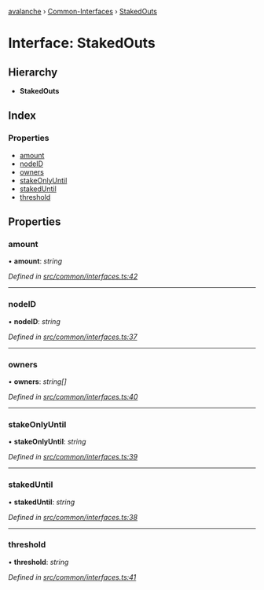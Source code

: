 [avalanche](../README.md) › [Common-Interfaces](../modules/common_interfaces.md) › [StakedOuts](common_interfaces.stakedouts.md)

# Interface: StakedOuts

## Hierarchy

* **StakedOuts**

## Index

### Properties

* [amount](common_interfaces.stakedouts.md#amount)
* [nodeID](common_interfaces.stakedouts.md#nodeid)
* [owners](common_interfaces.stakedouts.md#owners)
* [stakeOnlyUntil](common_interfaces.stakedouts.md#stakeonlyuntil)
* [stakedUntil](common_interfaces.stakedouts.md#stakeduntil)
* [threshold](common_interfaces.stakedouts.md#threshold)

## Properties

###  amount

• **amount**: *string*

*Defined in [src/common/interfaces.ts:42](https://github.com/ava-labs/avalanchejs/blob/fa4a637/src/common/interfaces.ts#L42)*

___

###  nodeID

• **nodeID**: *string*

*Defined in [src/common/interfaces.ts:37](https://github.com/ava-labs/avalanchejs/blob/fa4a637/src/common/interfaces.ts#L37)*

___

###  owners

• **owners**: *string[]*

*Defined in [src/common/interfaces.ts:40](https://github.com/ava-labs/avalanchejs/blob/fa4a637/src/common/interfaces.ts#L40)*

___

###  stakeOnlyUntil

• **stakeOnlyUntil**: *string*

*Defined in [src/common/interfaces.ts:39](https://github.com/ava-labs/avalanchejs/blob/fa4a637/src/common/interfaces.ts#L39)*

___

###  stakedUntil

• **stakedUntil**: *string*

*Defined in [src/common/interfaces.ts:38](https://github.com/ava-labs/avalanchejs/blob/fa4a637/src/common/interfaces.ts#L38)*

___

###  threshold

• **threshold**: *string*

*Defined in [src/common/interfaces.ts:41](https://github.com/ava-labs/avalanchejs/blob/fa4a637/src/common/interfaces.ts#L41)*
